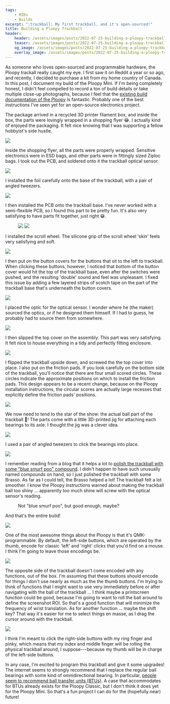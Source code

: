 ```yaml
---
tags: 
    - HIDs
    - Builds
excerpt: ":trackball: My first trackball, and it's open-sourced!"
title: Building a Ploopy Trackball
header:
    header: /assets/images/posts/2022-07-25-building-a-ploopy-trackball/assembled.jpg
    teaser: /assets/images/posts/2022-07-25-building-a-ploopy-trackball/assembled.jpg
    og_image: /assets/images/posts/2022-07-25-building-a-ploopy-trackball/assembled.jpg
    overlay_image: /assets/images/posts/2022-07-25-building-a-ploopy-trackball/assembled.jpg
---
```


As someone who loves open-sourced and programmable hardware, the Ploopy trackall really caught my eye. I first saw it on Reddit a year or so ago, and recently, I decided to purchase a kit from my home country of Canada. In this post, I document my build of the Ploopy Mini. If I'm being completely honest, I didn't feel compelled to record a ton of build details or take multiple close-up photographs, because I feel that the [existing build documentation of the Ploopy](https://github.com/ploopyco/mini-trackball/wiki/Ploopy-Mini-Trackball-Kit-Assembly) is fantastic. Probably one of the best instructions I've seen yet for an open-source electronics project. 

The package arrived in a recycled 3D printer filament box, and inside the box, the parts were lovingly wrapped in a shopping flyer :joy:. I actually kind of enjoyed the packaging. It felt nice knowing that I was supporting a fellow hobbyist's side hustle. 

![](/assets/images/posts/2022-07-25-building-a-ploopy-trackball/package.jpg)

Inside the shopping flyer, all the parts were properly wrapped. Sensitive electronics were in ESD bags, and other parts were in fittingly sized Ziploc bags. I took out the PCB, and soldered onto it the trackball optical sensor. 

![](/assets/images/posts/2022-07-25-building-a-ploopy-trackball/pcb.jpg)

I installed the foil carefully onto the base of the trackball, with a pair of angled tweezers. 

![](/assets/images/posts/2022-07-25-building-a-ploopy-trackball/foil-installation.jpg)

I then installed the PCB onto the trackball base. I've never worked with a semi-flexible PCB, so I found this part to be pretty fun. It's also very satisfying to have parts fit together, just right :grin:. 

<figure class="half">
    <a href="/assets/images/posts/2022-07-25-building-a-ploopy-trackball/pcb-installation-0.jpg"><img src="/assets/images/posts/2022-07-25-building-a-ploopy-trackball/pcb-installation-0.jpg"></a>
    <a href="/assets/images/posts/2022-07-25-building-a-ploopy-trackball/pcb-installation-1.jpg"><img src="/assets/images/posts/2022-07-25-building-a-ploopy-trackball/pcb-installation-1.jpg"></a>
</figure>
I installed the scroll wheel. The silicone grip of the scroll wheel 'skin' feels very satisfying and soft. 

![](/assets/images/posts/2022-07-25-building-a-ploopy-trackball/scroll-wheel.jpg)

I then put on the button covers for the buttons that sit to the left to trackball. When clicking these buttons, however, I noticed that bottom of the button cover would hit the top of the trackball base, even after the switches were pushed, and the resulting 'double' sound and feel was unpleasant. I fixed this issue by adding a few layered strips of scotch tape on the part of the trackball base that's underneath the button covers. 

![](/assets/images/posts/2022-07-25-building-a-ploopy-trackball/tape-mod.jpg)

I placed the optic for the optical sensor. I wonder where he (the maker) sourced the optics, or if he designed them himself. If I had to guess, he probably had to source them from somewhere. 

![](/assets/images/posts/2022-07-25-building-a-ploopy-trackball/optic.jpg)

I then slipped the top cover on the assembly. This part was very satisfying. It felt nice to house everything in a tidy and perfectly fitting enclosure. 

![](/assets/images/posts/2022-07-25-building-a-ploopy-trackball/case.jpg)

I flipped the trackball upside down, and screwed the the top cover into place. I also put on the friction pads. If you look carefully on the bottom side of the trackball, you'll notice that there are four small scored circles. These circles indicate the approximate positions on which to install the friction pads. This design appears to be a recent change, because on the Ploopy installation instructions, the circular scores are actually large recesses that explicitly define the friction pads' positions. 

![](/assets/images/posts/2022-07-25-building-a-ploopy-trackball/friction-pads.jpg)

We now need to tend to the star of the show: the actual ball part of the trackball :red_circle:! The parts come with a little 3D-printed jig for attaching each bearings to its axle. I thought the jig was a clever idea. 

![](/assets/images/posts/2022-07-25-building-a-ploopy-trackball/trackball-bearings.jpg)

I used a pair of angled tweezers to click the bearings into place. 

![](/assets/images/posts/2022-07-25-building-a-ploopy-trackball/install-bearing.jpg)

I remember reading from a blog that it helps a lot to [polish the trackball with some "blue smurf poo" compound](https://www.gbryant.co.uk/posts/2021-02-15_ploopy-trackball/post.html). I didn't happen to have such unusually named compounds on hand, so I just polished the trackball with some Brasso. As far as I could tell, the Brasso helped a lot! The trackball felt a lot smoother. I know the Ploopy instructions warned about making the trackball ball too shiny ... apparently too much shine will screw with the optical sensor's reading. 

<figure class="align-center">
    <a href="#"><img src="{{ '/assets/images/posts/2022-07-25-building-a-ploopy-trackball/polish.jpg' | absolute_url }}" alt=""></a>
    <figcaption>Not "blue smurf poo", but good enough, maybe?</figcaption>
    </figure> 

And that's the entire build! 

![](/assets/images/posts/2022-07-25-building-a-ploopy-trackball/assembled.jpg)

One of the most awesome things about the Ploopy is that it's QMK-programmable. By default, the left-side buttons, which are operated by the thumb, encode for classic 'left' and 'right' clicks that you'd find on a mouse. I think I'm going to leave those encodings be.

![](/assets/images/posts/2022-07-25-building-a-ploopy-trackball/left-side-hand.jpg)

The opposite side of the trackball doesn't come encoded with any functions, out of the box. I'm assuming that these buttons should encode for things I don't use nearly as much as the the thumb buttons. I'm trying to think of functions that I might want to use very immediately before or after navigating with the ball of the trackball ... I think maybe a printscreen function could be good, because I'm going to want to roll the ball around to define the screenshot ROI. So that's a good function that will minimize the frequency of wrist translation. As for another function ... maybe the shift key? That way it's easier for me to select things en masse, as I drag the cursor around with the trackball. 

![](/assets/images/posts/2022-07-25-building-a-ploopy-trackball/right-side-hand.jpg)

I think I'm meant to click the right-side buttons with my ring finger and pinky, which means that my index and middle finger will be rolling the physical trackball around, I suppose---because my thumb will be in charge of the left-side buttons. 

In any case, I'm excited to program this trackball and give it some upgrades! The internet seems to strongly recommend that I replace the regular ball bearings with some kind of omnidirectional bearing. In particular, [people seem to recommend ball transfer units (BTUs)](https://www.gbryant.co.uk/posts/2021-02-15_ploopy-trackball/post.html). A case that accommodates for BTUs already exists for the Ploopy Classic, but I don't think it does yet for the Ploopy Mini. So that's a fun project I can do for the (hopefully near) future!